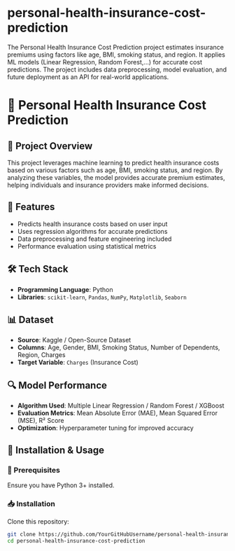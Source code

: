 # personal-health-insurance-cost-prediction
The Personal Health Insurance Cost Prediction project estimates insurance premiums using factors like age, BMI, smoking status, and region. It applies ML models (Linear Regression, Random Forest,...) for accurate cost predictions. The project includes data preprocessing, model evaluation, and future deployment as an API for real-world applications.


# 🏥 Personal Health Insurance Cost Prediction  

## 📌 Project Overview  
This project leverages machine learning to predict health insurance costs based on various factors such as age, BMI, smoking status, and region. By analyzing these variables, the model provides accurate premium estimates, helping individuals and insurance providers make informed decisions.  

## 🚀 Features  
- Predicts health insurance costs based on user input  
- Uses regression algorithms for accurate predictions  
- Data preprocessing and feature engineering included  
- Performance evaluation using statistical metrics  

## 🛠️ Tech Stack  
- **Programming Language**: Python  
- **Libraries**: `scikit-learn`, `Pandas`, `NumPy`, `Matplotlib`, `Seaborn`  

## 📊 Dataset  
- **Source**: Kaggle / Open-Source Dataset  
- **Columns**: Age, Gender, BMI, Smoking Status, Number of Dependents, Region, Charges  
- **Target Variable**: `Charges` (Insurance Cost)  

## 🔍 Model Performance  
- **Algorithm Used**: Multiple Linear Regression / Random Forest / XGBoost  
- **Evaluation Metrics**: Mean Absolute Error (MAE), Mean Squared Error (MSE), R² Score  
- **Optimization**: Hyperparameter tuning for improved accuracy  

## 📌 Installation & Usage  
### 🔧 Prerequisites  
Ensure you have Python 3+ installed.  

### 📥 Installation  
Clone this repository:  
```bash
git clone https://github.com/YourGitHubUsername/personal-health-insurance-cost-prediction.git
cd personal-health-insurance-cost-prediction
